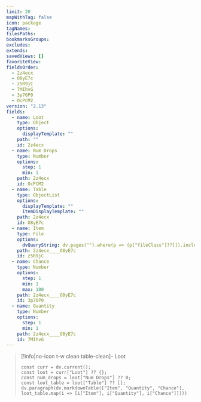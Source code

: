 ```yaml
---
limit: 20
mapWithTag: false
icon: package
tagNames: 
filesPaths: 
bookmarksGroups: 
excludes: 
extends: 
savedViews: []
favoriteView: 
fieldsOrder:
  - 2z4ecx
  - O8yE7c
  - z5R9jC
  - 7MIhvG
  - 3p76P0
  - OcPCM2
version: "2.13"
fields:
  - name: Loot
    type: Object
    options:
      displayTemplate: ""
    path: ""
    id: 2z4ecx
  - name: Num Drops
    type: Number
    options:
      step: 1
      min: 1
    path: 2z4ecx
    id: OcPCM2
  - name: Table
    type: ObjectList
    options:
      displayTemplate: ""
      itemDisplayTemplate: ""
    path: 2z4ecx
    id: O8yE7c
  - name: Item
    type: File
    options:
      dvQueryString: dv.pages("").where(p => (p["fileClass"]??[]).includes("Item"))
    path: 2z4ecx____O8yE7c
    id: z5R9jC
  - name: Chance
    type: Number
    options:
      step: 1
      min: 1
      max: 100
    path: 2z4ecx____O8yE7c
    id: 3p76P0
  - name: Quantity
    type: Number
    options:
      step: 1
      min: 1
    path: 2z4ecx____O8yE7c
    id: 7MIhvG
---
```

> [!info|no-icon t-w clean table-clean]- Loot
> ```dataviewjs
> const curr = dv.current();
> const loot = curr["Loot"] ?? {};
> const num_drops = loot["Num Drops"] ?? 0;
> const loot_table = loot["Table"] ?? [];
> dv.paragraph(dv.markdownTable(["Item", "Quantity", "Chance"], loot_table.map(i => [i["Item"], i["Quantity"], i["Chance"]])))
> ``` 